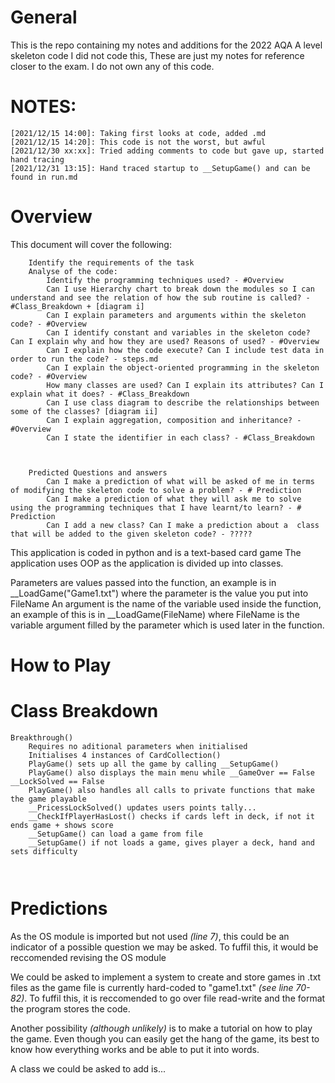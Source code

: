 # **General**

This is the repo containing my notes and additions for the 2022 AQA A level skeleton code
I did not code this, These are just my notes for reference closer to the exam. I do not own any of this code.

# **NOTES:**

```
[2021/12/15 14:00]: Taking first looks at code, added .md
[2021/12/15 14:20]: This code is not the worst, but awful
[2021/12/30 xx:xx]: Tried adding comments to code but gave up, started hand tracing
[2021/12/31 13:15]: Hand traced startup to __SetupGame() and can be found in run.md
```
# **Overview**

This document will cover the following:
```
    Identify the requirements of the task
    Analyse of the code:
        Identify the programming techniques used? - #Overview
        Can I use Hierarchy chart to break down the modules so I can understand and see the relation of how the sub routine is called? - #Class_Breakdown + [diagram i]
        Can I explain parameters and arguments within the skeleton code? - #Overview
        Can I identify constant and variables in the skeleton code? Can I explain why and how they are used? Reasons of used? - #Overview
        Can I explain how the code execute? Can I include test data in order to run the code? - steps.md
        Can I explain the object-oriented programming in the skeleton code? - #Overview
        How many classes are used? Can I explain its attributes? Can I explain what it does? - #Class_Breakdown
        Can I use class diagram to describe the relationships between some of the classes? [diagram ii]
        Can I explain aggregation, composition and inheritance? - #Overview
        Can I state the identifier in each class? - #Class_Breakdown

 

    Predicted Questions and answers
        Can I make a prediction of what will be asked of me in terms of modifying the skeleton code to solve a problem? - # Prediction
        Can I make a prediction of what they will ask me to solve using the programming techniques that I have learnt/to learn? - # Prediction
        Can I add a new class? Can I make a prediction about a  class that will be added to the given skeleton code? - ?????
```

This application is coded in python and is a text-based card game
The application uses OOP as the application is divided up into classes.

Parameters are values passed into the function, an example is in __LoadGame("Game1.txt") where the parameter is the value you put into FileName
An argument is the name of the variable used inside the function, an example of this is in __LoadGame(FileName) where FileName is the variable argument filled by the parameter which is used later in the function.



# **How to Play**




# **Class Breakdown**

```
Breakthrough()
    Requires no aditional parameters when initialised
    Initialises 4 instances of CardCollection()
    PlayGame() sets up all the game by calling __SetupGame() 
    PlayGame() also displays the main menu while __GameOver == False __LockSolved == False
    PlayGame() also handles all calls to private functions that make the game playable
    __PricessLockSolved() updates users points tally...
    __CheckIfPlayerHasLost() checks if cards left in deck, if not it ends game + shows score
    __SetupGame() can load a game from file
    __SetupGame() if not loads a game, gives player a deck, hand and sets difficulty



```

# **Predictions**

As the OS module is imported but not used _(line 7)_, this could be an indicator of a possible question we may be asked. To fuffil this, it would be reccomended revising the OS module

We could be asked to implement a system to create and store games in .txt files as the game file is currently hard-coded to "game1.txt" _(see line 70-82)_. To fuffil this, it is reccomended to go over file read-write and the format the program stores the code.

Another possibility _(although unlikely)_ is to make a tutorial on how to play the game. Even though you can easily get the hang of the game, its best to know how everything works and be able to put it into words.

A class we could be asked to add is...



